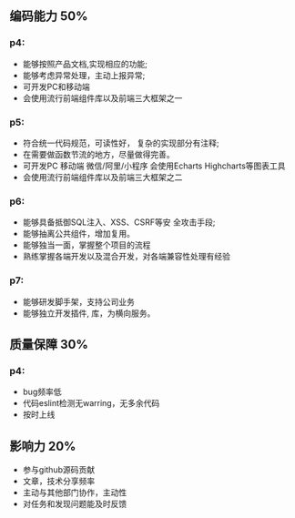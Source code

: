## 编码能力 50% 
### p4:
  * 能够按照产品文档,实现相应的功能; 
  * 能够考虑异常处理，主动上报异常;
  * 可开发PC和移动端
  * 会使用流行前端组件库以及前端三大框架之一

### p5:
  * 符合统一代码规范，可读性好， 复杂的实现部分有注释; 
  * 在需要做函数节流的地方，尽量做得完善。
  * 可开发PC 移动端 微信/阿里/小程序 会使用Echarts Highcharts等图表工具
  * 会使用流行前端组件库以及前端三大框架之二

### p6:
  * 能够具备抵御SQL注入、XSS、CSRF等安 全攻击手段; 
  * 能够抽离公共组件，增加复用。
  * 能够独当一面，掌握整个项目的流程
  * 熟练掌握各端开发以及混合开发，对各端兼容性处理有经验

### p7:
  * 能够研发脚手架，支持公司业务
  * 能够独立开发插件, 库，为横向服务。


## 质量保障 30%
### p4:
  * bug频率低
  * 代码eslint检测无warring，无多余代码
  * 按时上线
  
## 影响力 20%
  * 参与github源码贡献
  * 文章，技术分享频率
  * 主动与其他部门协作，主动性
  * 对任务和发现问题能及时反馈 